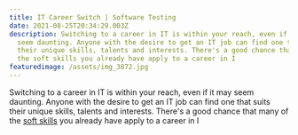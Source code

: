```yaml
---
title: IT Career Switch | Software Testing
date: 2021-08-25T20:34:29.003Z
description: Switching to a career in IT is within your reach, even if it may
  seem daunting. Anyone with the desire to get an IT job can find one that suits
  their unique skills, talents and interests. There's a good chance that many of
  the soft skills you already have apply to a career in I
featuredimage: /assets/img_3872.jpg
---
```

Switching to a career in IT is within your reach, even if it may seem daunting. Anyone with the desire to get an IT job can find one that suits their unique skills, talents and interests. There's a good chance that many of the [soft skills](https://www.comptia.org/career-change/exploring-it/skills-for-it) you already have apply to a career in I
